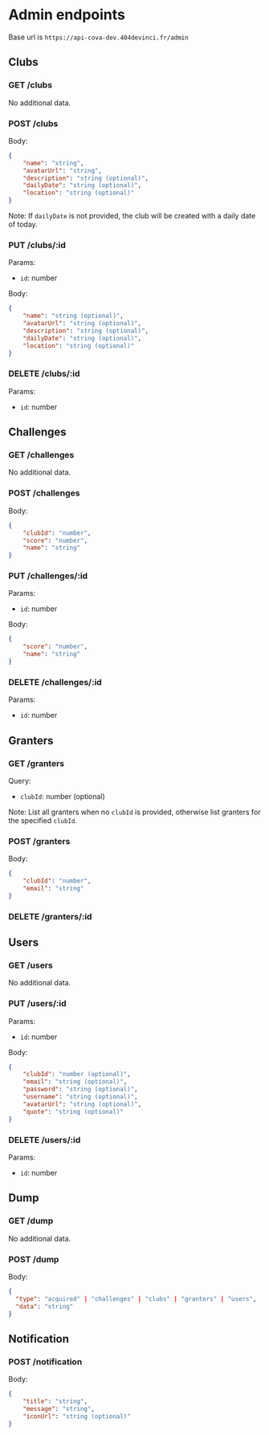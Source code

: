 # Admin endpoints

Base url is `https://api-cova-dev.404devinci.fr/admin`

## Clubs

### GET /clubs

No additional data.

### POST /clubs

Body:

```json
{
    "name": "string",
    "avatarUrl": "string",
    "description": "string (optional)",
    "dailyDate": "string (optional)",
    "location": "string (optional)"
}
```

Note: If `dailyDate` is not provided, the club will be created with a daily date of today.

### PUT /clubs/:id

Params:

- `id`: number

Body:

```json
{
    "name": "string (optional)",
    "avatarUrl": "string (optional)",
    "description": "string (optional)",
    "dailyDate": "string (optional)",
    "location": "string (optional)"
}
```

### DELETE /clubs/:id

Params:

- `id`: number

## Challenges

### GET /challenges

No additional data.

### POST /challenges

Body:

```json
{
    "clubId": "number",
    "score": "number",
    "name": "string"
}
```

### PUT /challenges/:id

Params:

- `id`: number

Body:

```json
{
    "score": "number",
    "name": "string"
}
```

### DELETE /challenges/:id

Params:

- `id`: number

## Granters

### GET /granters

Query:

- `clubId`: number (optional)

Note: List all granters when no `clubId` is provided, otherwise list granters for the specified `clubId`.

### POST /granters

Body:

```json
{
    "clubId": "number",
    "email": "string"
}
```

### DELETE /granters/:id

## Users

### GET /users

No additional data.

### PUT /users/:id

Params:

- `id`: number

Body:

```json
{
    "clubId": "number (optional)",
    "email": "string (optional)",
    "password": "string (optional)",
    "username": "string (optional)",
    "avatarUrl": "string (optional)",
    "quote": "string (optional)"
}
```

### DELETE /users/:id

Params:

- `id`: number

## Dump

### GET /dump

No additional data.

### POST /dump

Body:

```json
{
  "type": "acquired" | "challenges" | "clubs" | "granters" | "users",
  "data": "string"
}
```

## Notification

### POST /notification

Body:

```json
{
    "title": "string",
    "message": "string",
    "iconUrl": "string (optional)"
}
```
